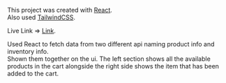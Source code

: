 This project was created with [React](https://reactjs.org/). \
Also used [TailwindCSS](https://tailwindcss.com/).

Live Link => [Link](https://glistening-fudge-d3c00f.netlify.app/).

Used React to fetch data from two different api naming product info and inventory info.\
Shown them together on the ui. The left section shows all the available products in the cart alongside the right side shows the item that has been added to the cart.